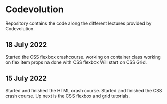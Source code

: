 # Codevolution

Repository contains the code along the different lectures provided by Codevolution.

## 18 July 2022

Started the CSS flexbox crashcourse.
working on container class
working on flex item props na
done with CSS flexbox
Will start on CSS Grid.

## 15 July 2022 

Started and finished the HTML crash course. 
Started and finished the CSS crash course.
Up next is the CSS flexbox and grid tutorials.

